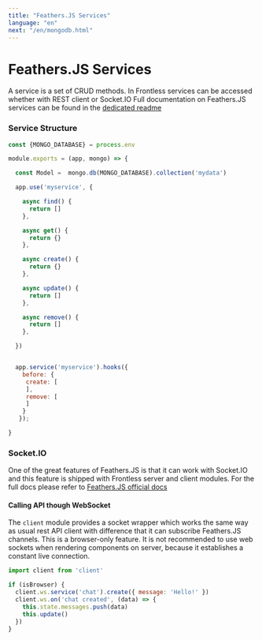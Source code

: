 ```yaml
---
title: "Feathers.JS Services"
language: "en"
next: "/en/mongodb.html"
---
```



# Feathers.JS Services 
A service is a set of CRUD methods. In Frontless services can be accessed whether with REST client or Socket.IO
Full documentation on Feathers.JS services can be found in the [dedicated readme](https://github.com/feathersjs/docs/blob/master/api/services.md)

### Service Structure

```javascript
const {MONGO_DATABASE} = process.env

module.exports = (app, mongo) => {

  const Model =  mongo.db(MONGO_DATABASE).collection('mydata')

  app.use('myservice', {

    async find() {
      return []
    },

    async get() {
      return {}
    },

    async create() {
      return {}
    },

    async update() {
      return []
    },

    async remove() {
      return []
    },

  })


  app.service('myservice').hooks({
    before: {
     create: [
     ],
     remove: [
     ]
    }
   });

}
```

### Socket.IO

One of the great features of Feathers.JS is that it can work with Socket.IO and this feature is shipped with Frontless server and client modules.
For the full docs please refer to [Feathers.JS official docs](https://docs.feathersjs.com/api/socketio.html)

#### Calling API though WebSocket

The `client` module provides a socket wrapper which works the same way as usual rest API client with difference that it can subscribe Feathers.JS channels.
This is a browser-only feature. It is not recommended to use web sockets when rendering components on server, because it establishes a constant live connection.

```javascript
import client from 'client'

if (isBrowser) {
  client.ws.service('chat').create({ message: 'Hello!' })
  client.ws.on('chat created', (data) => {
    this.state.messages.push(data)
    this.update()
  })
}
```

